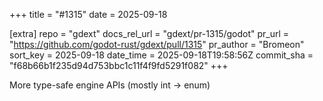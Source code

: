 +++
title = "#1315"
date = 2025-09-18

[extra]
repo = "gdext"
docs_rel_url = "gdext/pr-1315/godot"
pr_url = "https://github.com/godot-rust/gdext/pull/1315"
pr_author = "Bromeon"
sort_key = 2025-09-18
date_time = 2025-09-18T19:58:56Z
commit_sha = "f68b66b1f235d94d753bbc1c11f4f9fd5291f082"
+++

More type-safe engine APIs (mostly int -> enum)
